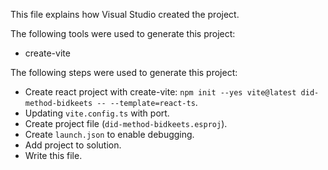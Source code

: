 This file explains how Visual Studio created the project.

The following tools were used to generate this project:
- create-vite

The following steps were used to generate this project:
- Create react project with create-vite: `npm init --yes vite@latest did-method-bidkeets -- --template=react-ts`.
- Updating `vite.config.ts` with port.
- Create project file (`did-method-bidkeets.esproj`).
- Create `launch.json` to enable debugging.
- Add project to solution.
- Write this file.
